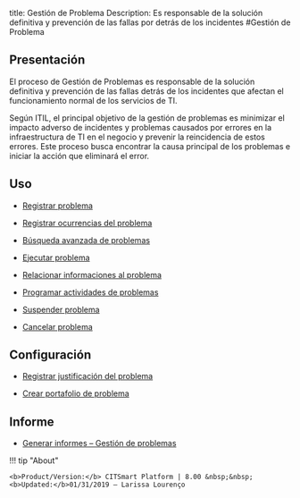 title: Gestión de Problema 
Description: Es responsable de la solución definitiva y prevención de las fallas por detrás de los incidentes
#Gestión de Problema

Presentación
----------------

El proceso de Gestión de Problemas es responsable de la solución definitiva
y prevención de las fallas detrás de los incidentes que afectan el funcionamiento normal
de los servicios de TI.

Según ITIL, el principal objetivo de la gestión de problemas es minimizar el impacto
adverso de incidentes y problemas causados por errores en la infraestructura de TI
en el negocio y prevenir la reincidencia de estos errores. Este proceso busca encontrar
la causa principal de los problemas e iniciar la acción que eliminará el error.

Uso
----------------

-   [Registrar problema](/es-es/citsmart-esp-8/processes/problem/use/register-problem.html)

-   [Registrar ocurrencias del problema](/es-es/citsmart-esp-8/processes/problem/use/problem-occurrences.html)

-   [Búsqueda avanzada de problemas](/es-es/citsmart-esp-8/processes/problem/use/advanced-search-for-problem.html)

-   [Ejecutar problema](/es-es/citsmart-esp-8/processes/problem/use/problem-execution.html)

-   [Relacionar informaciones al problema](/es-es/citsmart-esp-8/processes/problem/use/relate-information-to-problem.html)

-   [Programar actividades de problemas](/es-es/citsmart-esp-8/processes/problem/use/schedule-problem-activities.html)

-   [Suspender problema](/es-es/citsmart-esp-8/processes/problem/use/suspend-problem.html)

-   [Cancelar problema](/es-es/citsmart-esp-8/processes/problem/use/cancel-problem.html)

Configuración
----------------

-   [Registrar justificación del problema](/es-es/citsmart-esp-8/processes/problem/configuration/problem-justification.html)

-   [Crear portafolio de problema](/es-es/citsmart-esp-8/processes/problem/configuration/problem-portfolio.html)

Informe
-------------

-   [Generar informes – Gestión de problemas](/es-es/citsmart-esp-8/processes/problem/configuration/generate-reports-problem-management.html)

!!! tip "About"

    <b>Product/Version:</b> CITSmart Platform | 8.00 &nbsp;&nbsp;
    <b>Updated:</b>01/31/2019 – Larissa Lourenço
